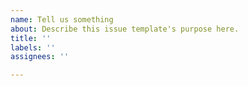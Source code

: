 ```yaml
---
name: Tell us something
about: Describe this issue template's purpose here.
title: ''
labels: ''
assignees: ''

---
```



